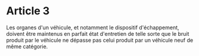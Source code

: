 # Article 3

Les organes d'un véhicule, et notamment le dispositif d'échappement, doivent être maintenus en parfait état d'entretien de telle sorte que le bruit produit par le véhicule ne dépasse pas celui produit par un véhicule neuf de même catégorie.
